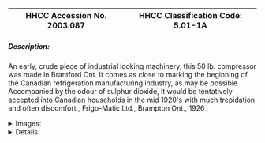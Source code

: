 | **HHCC Accession No. 2003.087** |**HHCC Classification Code:  5.01-1A**|
| ----------- | ----------- |
##### Description:
An early, crude piece of industrial looking machinery, this 50 lb. compressor was made in Brantford Ont. It comes as close to marking the beginning of the Canadian refrigeration manufacturing industry, as may be possible. Accompanied by the odour of sulphur dioxide, it would be tentatively accepted into Canadian households in the mid 1920's with much trepidation and often discomfort., Frigo-Matic Ltd., Brampton Ont., 1926


<details>
	<summary>Images:</summary>
<div class="gallery gallery-wrapper--full" contenteditable="false" data-is-empty="false" data-translation="Add images" data-columns="6">
<figure class="gallery__item"><a href="#DOMAIN_NAME#gallery/5.01-1a.jpg" data-size="768x512"><img src="#DOMAIN_NAME#gallery/5.01-1a-thumbnail.jpg" alt=""></a></figure>
</div>
</details>


<details>
	<summary>Details:</summary>

##### Group:
5.01 Refrigerating and Air Conditioning Compressors - Household

##### Make:
Frigo-Matic

##### Manufacturer:
Frigo-Matic Ltd., Brantford Ont.,

##### Model:


##### Serial No.:


##### Size:
13x8x16'h

##### Weight:
50 lbs.

##### Circa:
1926

##### Rating:
Exhibit, education, and research quality, illustrating the crude beginnings of the Canadian refrigeration industry, as well as the design concepts and construction of compressors in this pioneering period.

##### Patent Date/Number:


##### Provenance:
From York County (York Region) Ontario, once a rich agricultural hinterlands, attracting early settlement in the last years of the 18th century. Located on the north slopes of the Oak Ridges Moraine, within 20 miles of Toronto, the County would also attract early ex-urban development, to be come a wealthy market place for the emerging household and consumer technologies of the early and mid 20th century. 

This artifact was discovered in the 1950's in the used stock of T. H. Oliver, Refrigeration and Electric Sales and Service, Aurora, Ontario, an early worker in the field of agricultural, industrial and consumer technology.

##### Type and Design:
A reciprocating compressor with 2" dia. cylinder and 1 3/4" stroke, equipped with 16" fly wheel weighing 18lbs, it would be a challenge to start with the electric motors of the day.

Designed for use with sulphur dioxide, with a flapper suction valve mounted on the top of the piston and gasketed, discharge, valve plate, it shows the signs of years of corrosion, evident on head bolts.

The bronze bellows, inboard, shaft seal would be a critical aspect of the compressor engineering, keeping the noxious refrigerant in the system and out of the kitchens of the nation.      

Shown here with original fitments, as removed from the job site, the compressor illustrates something of the trade practices of the period. Of interest is the heavy brass service valves with SAE flare connections, illustrating the early development of this standard - which still continues in wide use.   

Prevailing practice of the period was to have the refrigeration mechanic install the condensing unit in the basement. It would then be connected with rolled copper tubing to the cabinet refrigerator, looking much like the icebox, which it had recently replaced.

##### Construction:


##### Material:


##### Special Features:


##### Accessories:


##### Capacities:


##### Performance Characteristics:


##### Operation:


##### Control and Regulation:


##### Targeted Market Segment:


##### Consumer Acceptance:


##### Merchandising:


##### Market Price:


##### Technological Significance:
Manufactured in Brantford, Ontario, it would help to establish Brantford as the "refrigeration capital of Canada", starting in the early years of the 20th century.

##### Industrial Significance:
While the name "Frigo-Matic" would not echo down through the years, as have the names of other pioneers of the period such as Kelvinator and Frigidaire, it was none-the-less an important marker in the history of the Canadian HVACR industry.

##### Socio-economic Significance:


##### Socio-cultural Significance:
The household refrigerator of the 1920's was a prerogative of Canada's economic and social elite, this compressor being used in an estate home in York County [York Region] north of Toronto in the mid 1920's through early 30's.

##### Donor:
G. Leslie Oliver, The T. H. Oliver HVACR Collection

##### HHCC Storage Location:


##### Tracking:


##### Bibliographic References:


##### Notes:


##### Related Reports:
A Celebration Of Canadian HVACR Technology Canada's First Half Century, 1900 To 1950.  A Special Exhibit Of Historic Artifacts Prepared For The CMX 2002 Show
Toronto, March 21-23, 2002, Catalogue, HVACR Heritage Centre Canada, Sponsored     by The Founding Committee
</details>
